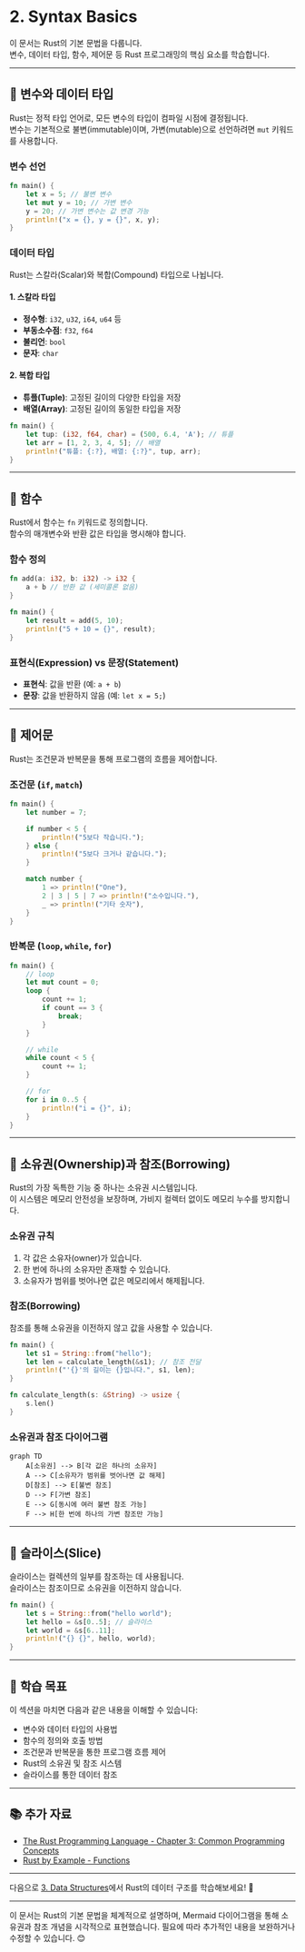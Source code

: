 # 2. Syntax Basics

이 문서는 Rust의 기본 문법을 다룹니다.  
변수, 데이터 타입, 함수, 제어문 등 Rust 프로그래밍의 핵심 요소를 학습합니다.

---

## 📌 변수와 데이터 타입

Rust는 정적 타입 언어로, 모든 변수의 타입이 컴파일 시점에 결정됩니다.  
변수는 기본적으로 불변(immutable)이며, 가변(mutable)으로 선언하려면 `mut` 키워드를 사용합니다.

### 변수 선언
```rust
fn main() {
    let x = 5; // 불변 변수
    let mut y = 10; // 가변 변수
    y = 20; // 가변 변수는 값 변경 가능
    println!("x = {}, y = {}", x, y);
}
```

### 데이터 타입
Rust는 스칼라(Scalar)와 복합(Compound) 타입으로 나뉩니다.

#### 1. 스칼라 타입
- **정수형**: `i32`, `u32`, `i64`, `u64` 등
- **부동소수점**: `f32`, `f64`
- **불리언**: `bool`
- **문자**: `char`

#### 2. 복합 타입
- **튜플(Tuple)**: 고정된 길이의 다양한 타입을 저장
- **배열(Array)**: 고정된 길이의 동일한 타입을 저장

```rust
fn main() {
    let tup: (i32, f64, char) = (500, 6.4, 'A'); // 튜플
    let arr = [1, 2, 3, 4, 5]; // 배열
    println!("튜플: {:?}, 배열: {:?}", tup, arr);
}
```

---

## 📌 함수

Rust에서 함수는 `fn` 키워드로 정의합니다.  
함수의 매개변수와 반환 값은 타입을 명시해야 합니다.

### 함수 정의
```rust
fn add(a: i32, b: i32) -> i32 {
    a + b // 반환 값 (세미콜론 없음)
}

fn main() {
    let result = add(5, 10);
    println!("5 + 10 = {}", result);
}
```

### 표현식(Expression) vs 문장(Statement)
- **표현식**: 값을 반환 (예: `a + b`)
- **문장**: 값을 반환하지 않음 (예: `let x = 5;`)

---

## 📌 제어문

Rust는 조건문과 반복문을 통해 프로그램의 흐름을 제어합니다.

### 조건문 (`if`, `match`)
```rust
fn main() {
    let number = 7;

    if number < 5 {
        println!("5보다 작습니다.");
    } else {
        println!("5보다 크거나 같습니다.");
    }

    match number {
        1 => println!("One"),
        2 | 3 | 5 | 7 => println!("소수입니다."),
        _ => println!("기타 숫자"),
    }
}
```

### 반복문 (`loop`, `while`, `for`)
```rust
fn main() {
    // loop
    let mut count = 0;
    loop {
        count += 1;
        if count == 3 {
            break;
        }
    }

    // while
    while count < 5 {
        count += 1;
    }

    // for
    for i in 0..5 {
        println!("i = {}", i);
    }
}
```

---

## 📌 소유권(Ownership)과 참조(Borrowing)

Rust의 가장 독특한 기능 중 하나는 소유권 시스템입니다.  
이 시스템은 메모리 안전성을 보장하며, 가비지 컬렉터 없이도 메모리 누수를 방지합니다.

### 소유권 규칙
1. 각 값은 소유자(owner)가 있습니다.
2. 한 번에 하나의 소유자만 존재할 수 있습니다.
3. 소유자가 범위를 벗어나면 값은 메모리에서 해제됩니다.

### 참조(Borrowing)
참조를 통해 소유권을 이전하지 않고 값을 사용할 수 있습니다.

```rust
fn main() {
    let s1 = String::from("hello");
    let len = calculate_length(&s1); // 참조 전달
    println!("'{}'의 길이는 {}입니다.", s1, len);
}

fn calculate_length(s: &String) -> usize {
    s.len()
}
```

### 소유권과 참조 다이어그램

```mermaid
graph TD
    A[소유권] --> B[각 값은 하나의 소유자]
    A --> C[소유자가 범위를 벗어나면 값 해제]
    D[참조] --> E[불변 참조]
    D --> F[가변 참조]
    E --> G[동시에 여러 불변 참조 가능]
    F --> H[한 번에 하나의 가변 참조만 가능]
```

---

## 📌 슬라이스(Slice)

슬라이스는 컬렉션의 일부를 참조하는 데 사용됩니다.  
슬라이스는 참조이므로 소유권을 이전하지 않습니다.

```rust
fn main() {
    let s = String::from("hello world");
    let hello = &s[0..5]; // 슬라이스
    let world = &s[6..11];
    println!("{} {}", hello, world);
}
```

---

## 🎯 학습 목표

이 섹션을 마치면 다음과 같은 내용을 이해할 수 있습니다:

- 변수와 데이터 타입의 사용법
- 함수의 정의와 호출 방법
- 조건문과 반복문을 통한 프로그램 흐름 제어
- Rust의 소유권 및 참조 시스템
- 슬라이스를 통한 데이터 참조

---

## 📚 추가 자료

- [The Rust Programming Language - Chapter 3: Common Programming Concepts](https://doc.rust-lang.org/book/ch03-00-common-programming-concepts.html)
- [Rust by Example - Functions](https://doc.rust-lang.org/rust-by-example/fn.html)

---

다음으로 [3. Data Structures](../3.%20Data%20Structures/)에서 Rust의 데이터 구조를 학습해보세요! 🦀

---

이 문서는 Rust의 기본 문법을 체계적으로 설명하며, Mermaid 다이어그램을 통해 소유권과 참조 개념을 시각적으로 표현했습니다. 필요에 따라 추가적인 내용을 보완하거나 수정할 수 있습니다. 😊